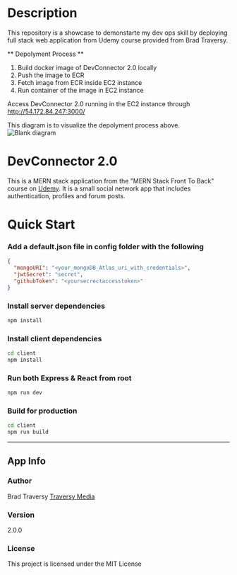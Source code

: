# Description

This repository is a showcase to demonstarte my dev ops skill by deploying full stack web application from Udemy course provided from Brad Traversy. 

** Depolyment Process **
1. Build docker image of DevConnector 2.0 locally
2. Push the image to ECR
3. Fetch image from ECR inside EC2 instance
4. Run container of the image in EC2 instance

Access DevConnector 2.0 running in the EC2 instance through http://54.172.84.247:3000/

This diagram is to visualize the depolyment process above.  
![Blank diagram](https://user-images.githubusercontent.com/81988553/210157797-3061f26c-8dab-45fe-859a-945376176067.jpeg)

# DevConnector 2.0

This is a MERN stack application from the "MERN Stack Front To Back" course on [Udemy](https://www.udemy.com/mern-stack-front-to-back/?couponCode=TRAVERSYMEDIA). It is a small social network app that includes authentication, profiles and forum posts.

# Quick Start 

### Add a default.json file in config folder with the following

```json
{
  "mongoURI": "<your_mongoDB_Atlas_uri_with_credentials>",
  "jwtSecret": "secret",
  "githubToken": "<yoursecrectaccesstoken>"
}
```

### Install server dependencies

```bash
npm install
```

### Install client dependencies

```bash
cd client
npm install
```

### Run both Express & React from root

```bash
npm run dev
```

### Build for production

```bash
cd client
npm run build
```
---
## App Info

### Author

Brad Traversy
[Traversy Media](http://www.traversymedia.com)

### Version

2.0.0

### License

This project is licensed under the MIT License
